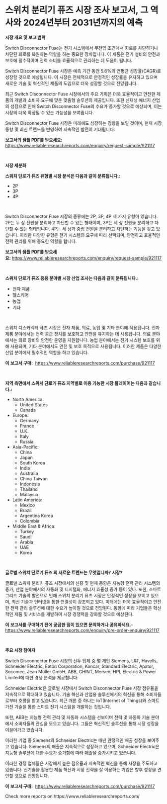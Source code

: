 <p><h1>스위치 분리기 퓨즈 시장 조사 보고서, 그 역사와 2024년부터 2031년까지의 예측</h1></p><p><strong>시장 개요 및 보고 범위</strong></p>
<p><p>Switch Disconnector Fuse는 전기 시스템에서 무전압 조건에서 회로를 차단하거나 차단된 회로를 복원하는 역할을 하는 중요한 장치입니다. 이 제품은 전기 설비의 안전과 보호에 필수적이며 전력 소비를 효율적으로 관리하는 데 도움이 됩니다. </p><p>Switch Disconnector Fuse 시장은 예측 기간 동안 5.6%의 연평균 성장률(CAGR)로 성장할 것으로 예상됩니다. 이 시장은 전체적으로 안정적인 성장률을 유지하고 있으며 새로운 기술 및 혁신적인 제품의 도입으로 더욱 성장할 것으로 전망됩니다.</p><p>최근 Switch Disconnector Fuse 시장에서의 주요 기획은 더욱 효율적이고 안전한 제품의 개발과 소비자 요구에 맞춘 맞춤형 솔루션의 제공입니다. 또한 신재생 에너지 산업의 성장으로 인해 Switch Disconnector Fuse의 수요가 증가할 것으로 예상되며, 이는 시장의 더욱 확장될 수 있는 가능성을 보여줍니다.</p><p>Switch Disconnector Fuse 시장은 미래에도 성장하는 경향을 보일 것이며, 현재 시장 동향 및 최신 트렌드를 반영하여 지속적인 발전이 기대됩니다.</p></p>
<p><strong>보고서의 샘플 PDF를 받으세요:</strong> <a href="https://www.reliableresearchreports.com/enquiry/request-sample/921117">https://www.reliableresearchreports.com/enquiry/request-sample/921117</a></p>
<p>&nbsp;</p>
<p><strong>시장 세분화</strong></p>
<p><strong>스위치 단로기 퓨즈 유형별 시장 분석은 다음과 같이 분류됩니다.:</strong></p>
<p><ul><li>2P</li><li>3P</li><li>4P</li></ul></p>
<p>&nbsp;</p>
<p><p>Switch Disconnector Fuse 시장의 종류에는 2P, 3P, 4P 세 가지 유형이 있습니다. 2P는 두 상 전원을 분리하고 차단할 수 있는 형태이며, 3P는 세 상 전원을 분리하고 차단할 수 있는 형태입니다. 4P는 세 상과 중립 전원을 분리하고 차단하는 기능을 갖고 있습니다. 이러한 다양한 유형은 전기 시스템의 요구에 따라 선택되며, 안전하고 효율적인 전력 관리를 위해 중요한 역할을 합니다.</p></p>
<p><strong>보고서의 샘플 PDF를 받으세요:</strong>&nbsp;<a href="https://www.reliableresearchreports.com/enquiry/request-sample/921117">https://www.reliableresearchreports.com/enquiry/request-sample/921117</a></p>
<p>&nbsp;</p>
<p><strong> 스위치 단로기 퓨즈 응용 분야별 시장 산업 조사는 다음과 같이 분류됩니다.:</strong></p>
<p><ul><li>전자 제품</li><li>헬스케어</li><li>농업</li><li>기타</li></ul></p>
<p>&nbsp;</p>
<p><p>스위치 디스커넥터 퓨즈 시장은 전자 제품, 의료, 농업 및 기타 분야에 적용됩니다. 전자 제품 분야에서는 전력 공급 장치를 보호하고 안전을 유지하는 데 사용됩니다. 의료 분야에서는 의료 장비의 안전한 운영을 지원합니다. 농업 분야에서는 전기 시스템 보호를 위해 사용되며, 기타 분야에서도 안전 및 보호 목적으로 사용됩니다. 이러한 제품은 다양한 산업 분야에서 필수적인 역할을 하고 있습니다.</p></p>
<p><strong>이 보고서 구매:</strong>&nbsp; <a href="https://www.reliableresearchreports.com/purchase/921117">https://www.reliableresearchreports.com/purchase/921117</a></p>
<p>&nbsp;</p>
<p><strong>지역 측면에서 스위치 단로기 퓨즈 지역별로 이용 가능한 시장 플레이어는 다음과 같습니다.:</strong></p>
<p><ul>
    <li>
        North America:
        <ul>
            <li>United States</li>
            <li>Canada</li>
        </ul>
    </li>
    <li>
        Europe:
        <ul>
            <li>Germany</li>
            <li>France</li>
            <li>U.K.</li>
            <li>Italy</li>
            <li>Russia</li>
        </ul>
    </li>
    <li>
        Asia-Pacific:
        <ul>
            <li>China</li>
            <li>Japan</li>
            <li>South Korea</li>
            <li>India</li>
            <li>Australia</li>
            <li>China Taiwan</li>
            <li>Indonesia</li>
            <li>Thailand</li>
            <li>Malaysia</li>
        </ul>
    </li>
    <li>
        Latin America:
        <ul>
            <li>Mexico</li>
            <li>Brazil</li>
            <li>Argentina Korea</li>
            <li>Colombia</li>
        </ul>
    </li>
    <li>
        Middle East & Africa:
        <ul>
            <li>Turkey</li>
            <li>Saudi</li>
            <li>Arabia</li>
            <li>UAE</li>
            <li>Korea</li>
        </ul>
    </li>
    </ul></p>
<p>&nbsp;</p>
<p><strong>글로벌 스위치 단로기 퓨즈 의 새로운 트렌드는 무엇입니까? 시장?</strong></p>
<p><p>글로벌 스위치 분리기 퓨즈 시장에서의 신흥 및 현재 동향은 지능형 전력 관리 시스템의 증가, 산업 분야에서의 자동화 및 디지털화, 에너지 효율성 증가 등이 있다. 또한, 스마트 그리드 기술의 발전으로 인해 스위치 분리기 퓨즈 시장은 안정적인 성장을 보이고 있으며, 최신 기술과 인터넷을 통한 연결성이 강조되고 있다. 미래에는 더욱 효율적이고 안전한 전력 관리 솔루션에 대한 수요가 높아질 것으로 전망된다. 동향에 따라 기업들은 혁신적인 제품 및 서비스를 개발하여 시장 경쟁력을 강화할 것으로 예상된다.</p></p>
<p><strong>이 보고서를 구매하기 전에 궁금한 점이 있으면 문의하거나 공유하세요.</strong>- <a href="https://www.reliableresearchreports.com/enquiry/pre-order-enquiry/921117">https://www.reliableresearchreports.com/enquiry/pre-order-enquiry/921117</a></p>
<p>&nbsp;</p>
<p><strong>주요 시장 참여자</strong></p>
<p><p>Switch Disconnector Fuse 시장의 선두 업체 중 몇 개인 Siemens, L&T, Havells, Schneider Electric, Eaton Corporation, Koncar, Standard Electric, Apator, Socomec, Jean Müller GmbH, ABB, CHINT, Mersen, HPL Electric & Power Limited에 대한 경쟁 분석을 제공합니다. </p><p>Schneider Electric은 글로벌 시장에서 Switch Disconnector Fuse 시장 점유율을 지속적으로 확대하고 있습니다. 기술 혁신과 산업용 솔루션에서의 혁신을 통해 소비자들로부터 호평을 받고 있습니다. 최근 개론 중 하나는 IoT(Internet of Things)와 스마트 가전 기술을 통한 스마트 전기 시스템을 개발하는 것입니다.</p><p>또한, ABB는 지능형 전력 관리 및 자동화 시스템을 선보이며 전력 및 자동화 기술 분야에서 소비자들의 관심을 모으고 있습니다. 그들은 혁신적인 솔루션을 통해 시장 성장을 이끌어가고 있습니다.</p><p>이러한 기업 중 Siemens와 Schneider Electric는 매년 안정적인 매출 성장을 보여주고 있습니다. Siemens의 매출은 지속적으로 성장하고 있으며, Schneider Electric은 지능형 솔루션에 대한 수요가 증가함에 따라 매출을 증가시키고 있습니다.</p><p>이러한 경쟁 업체들은 시장에서 높은 점유율과 지속적인 혁신을 통해 시장을 주도하고 있습니다. 신기술을 활용한 제품 혁신과 시장 전략을 잘 이용하는 기업은 향후 성장을 견인할 것으로 전망됩니다.</p></p>
<p><strong>이 보고서 구매:</strong>&nbsp;&nbsp;<a href="https://www.reliableresearchreports.com/purchase/921117">https://www.reliableresearchreports.com/purchase/921117</a></p>
<p>Check more reports on https://www.reliableresearchreports.com/</p>
